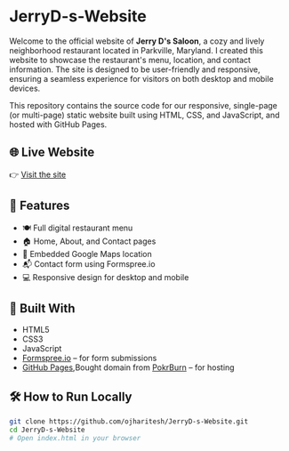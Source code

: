 # JerryD-s-Website

Welcome to the official website of **Jerry D's Saloon**, a cozy and lively neighborhood restaurant located in Parkville, Maryland. I created this website to showcase the restaurant's menu, location, and contact information. The site is designed to be user-friendly and responsive, ensuring a seamless experience for visitors on both desktop and mobile devices.

This repository contains the source code for our responsive, single-page (or multi-page) static website built using HTML, CSS, and JavaScript, and hosted with GitHub Pages.

## 🌐 Live Website
👉 [Visit the site](jerrydsaloon.com)

## 📁 Features

- 🍽️ Full digital restaurant menu
- 🏠 Home, About, and Contact pages
- 📍 Embedded Google Maps location
- 📬 Contact form using Formspree.io
- 💻 Responsive design for desktop and mobile

## 🧱 Built With

- HTML5
- CSS3
- JavaScript
- [Formspree.io](https://formspree.io/) – for form submissions
- [GitHub Pages](https://pages.github.com/),Bought domain from [PokrBurn](https://www.porkburn.com/) – for hosting

## 🛠️ How to Run Locally

```bash
git clone https://github.com/ojharitesh/JerryD-s-Website.git
cd JerryD-s-Website
# Open index.html in your browser

